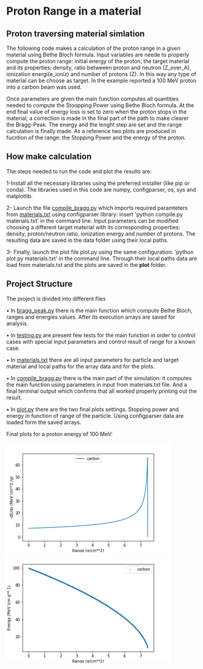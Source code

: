 # Proton Range in a material

## Proton traversing material simlation 
The following code  makes a calculation of the proton range in a given material using Bethe Bloch formula.
Input variables are neede to properly compute the proton range: initial energy of the proton, the target material and its properties: density, ratio betweeen proton and neutron (Z_over_A), ionization energi(e_ioniz) and number of protons (Z). In this way any type of material can be choose as target. In the example reported a 100 MeV proton into a carbon beam was used.

Once parameters are given the main function computes all quantities needed to compute the Stoopping Power using Bethe Bloch formula.
At the end final value of energy loss is set to zero when the proton stops in the material; a correction is made in the final part of the path to make clearer the Bragg-Peak.
The energy and the lenght step are set and the range calculation is finally made. 
As a reference two plots are produced in fucntion of the range: the Stopping Power and the energy of the proton.



## How make calculation
The steps needed to run the code and plot the results are:

1-Install all the necessary libraries using the preferred installer (like pip or conda). The libraries used in this code are numpy, configparser,  os, sys and matplotlib.

2-	Launch the file [compile_bragg.py](/compile_bragg.py) which imports required paramteters from [materials.txt](/materials.txt) using configparser library: insert 'python compile.py materials.txt' in the command line. Input parameters can be modified choosing a different target material with its corresponding properties: density, proton/neutron ratio, ionization energy and number of protons. The resulting data are saved in the data folder using their local paths.

3-	Finally, launch the plot file plot.py using the same configuration: 'python plot.py materials.txt' in the command line. Through their local paths data are load from materials.txt and the plots are saved in the **plot** folder. 

## Project Structure
The project is divided into different files

•	In [bragg_peak.py](/bragg_peak.py) there is the main function which compute Bethe Bloch, ranges and energies values. After its execution arrays are saved for analysis.

•	In [testing.py](/testing.py) are present few tests for the main function in order to control cases with special input parameters and control result of range for a known case.

•	In [materials.txt](/materials.txt) there are all input parameters for particle and target material and local paths for the array data and for the plots.

•	In [compile_bragg.py](/compile_bragg.py) there is the main part of the simulation: it computes the main function using parameters in input from materials.txt file. And a final terminal output which confirms that all worked properly printing out the result.

•	In [plot.py](/plot.py) there are the two final plots settings. Stopping power and energy in function of range of the particle. Using configparser data are loaded form the saved arrays.

Final plots for a proton energy of 100 MeV:

![](/images/bragg_peak.png) ![](/images/energy.png)
